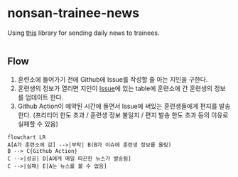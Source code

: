 # nonsan-trainee-news

Using [this](https://github.com/lewisleedev/thecampy) library for sending daily news to trainees.

```
```

## Flow
1. 훈련소에 들어가기 전에 Github에 Issue를 작성할 줄 아는 지인을 구한다.
2. 훈련생의 정보가 열리면 지인이 [Issue](https://github.com/guzus/nonsan-trainee-news/issues/1)에 있는 table에 훈련소에 간 훈련생의 정보를 업데이트 한다.
3. Github Action이 예약된 시간에 돌면서 Issue에 써있는 훈련생들에게 편지를 발송한다. (프리티어 한도 초과 / 훈련생 정보 불일치 / 편지 발송 한도 초과 등의 이유로 실패할 수 있음)

```mermaid
flowchart LR
A[A가 훈련소에 감] -->|부탁| B(B가 이슈에 훈련생 정보를 올림)
B --> C{Github Action}
C -->|성공| D[A에게 매일 따끈한 뉴스가 발송됨]
C -->|실패| E[A는 뉴스를 볼 수 없음]
```
